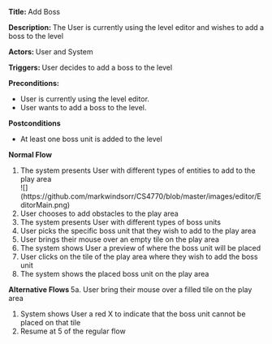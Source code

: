 ﻿<strong> Title: </strong> Add Boss

<strong> Description: </strong> The User is currently using the level editor and wishes to add a boss to the level

<strong> Actors: </strong> User and System

<strong> Triggers: </strong> User decides to add a boss to the level

<strong> Preconditions: </strong>
<ul>
<li>User is currently using the level editor.</li>
<li>User wants to add a boss to the level.</li>
</ul>

<strong> Postconditions </strong>
<ul>
<li>At least one boss unit is added to the level</li>
</ul>

<strong> Normal Flow </strong>
<ol>
<li>The system presents User with different types of entities to add to the play area</li>
![](https://github.com/markwindsorr/CS4770/blob/master/images/editor/EditorMain.png)
<li>User chooses to add obstacles to the play area</li>
<li>The system presents User with different types of boss units</li>
<li>User picks the specific boss unit that they wish to add to the play area</li>
<li>User brings their mouse over an empty tile on the play area</li>
<li>The system shows User a preview of where the boss unit will be placed</li>
<li>User clicks on the tile of the play area where they wish to add the boss unit</li>
<li>The system shows the placed boss unit on the play area</li>
</ol>

<strong> Alternative Flows </strong>
	5a. User bring their mouse over a filled tile on the play area
<ol>
<li>System shows User a red X to indicate that the boss unit cannot be placed on that tile</li>
<li>Resume at 5 of the regular flow</li></ol>
